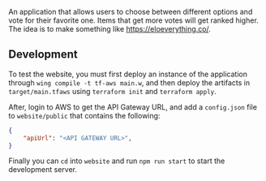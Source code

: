 An application that allows users to choose between different options and vote for their favorite one. Items that get more votes will get ranked higher.
The idea is to make something like https://eloeverything.co/.

## Development

To test the website, you must first deploy an instance of the application through `wing compile -t tf-aws main.w`, and then deploy the artifacts in `target/main.tfaws` using `terraform init` and `terraform apply`.

After, login to AWS to get the API Gateway URL, and add a `config.json` file to `website/public` that contains the following:

```json
{
    "apiUrl": "<API GATEWAY URL>",
}
```

Finally you can `cd` into `website` and run `npm run start` to start the development server.
